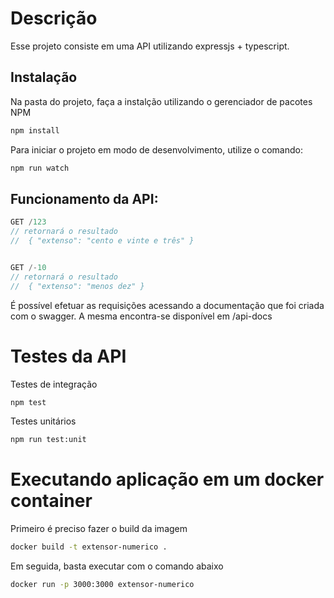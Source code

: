 # Descrição

Esse projeto consiste em uma API utilizando expressjs + typescript.

## Instalação

Na pasta do projeto, faça a instalção utilizando o gerenciador de pacotes NPM

```bash
npm install
```

Para iniciar o projeto em modo de desenvolvimento, utilize o comando:
```bash
npm run watch
```

## Funcionamento da API:


``` javascript
GET /123
// retornará o resultado
//  { "extenso": "cento e vinte e três" }


GET /-10
// retornará o resultado
//  { "extenso": "menos dez" }
```

É possível efetuar as requisições acessando a documentação que foi criada com o swagger. A mesma encontra-se disponível em /api-docs

# Testes da API

Testes de integração

```bash
npm test
```

Testes unitários

```bash
npm run test:unit
```

# Executando aplicação em um docker container

Primeiro é preciso fazer o build da imagem

```bash
docker build -t extensor-numerico .
```

Em seguida, basta executar com o comando abaixo

```bash
docker run -p 3000:3000 extensor-numerico
```

